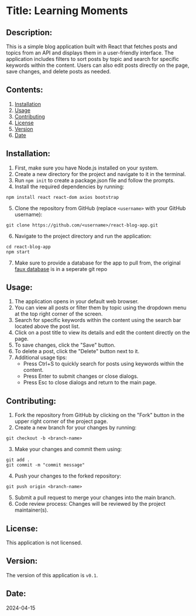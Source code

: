 # Title: Learning Moments 

## Description:
This is a simple blog application built with React that fetches posts and topics from an API and displays them in a user-friendly interface. The application includes filters to sort posts by topic and search for specific keywords within the content. Users can also edit posts directly on the page, save changes, and delete posts as needed.

## Contents:
1. [Installation](#installation)
2. [Usage](#usage)
3. [Contributing](#contributing)
4. [License](#license)
5. [Version](#version)
6. [Date](#date)

## Installation:
1. First, make sure you have Node.js installed on your system.
2. Create a new directory for the project and navigate to it in the terminal.
3. Run `npm init` to create a package.json file and follow the prompts.
4. Install the required dependencies by running:
```
npm install react react-dom axios bootstrap
```
5. Clone the repository from GitHub (replace `<username>` with your GitHub username):
```
git clone https://github.com/<username>/react-blog-app.git
```
6. Navigate to the project directory and run the application:
```
cd react-blog-app
npm start
```
7. Make sure to provide a database for the app to pull from, the original [faux database](https://github.com/soyuz43/learning-moments-api) is in a seperate git repo

## Usage:
1. The application opens in your default web browser.
2. You can view all posts or filter them by topic using the dropdown menu at the top right corner of the screen.
3. Search for specific keywords within the content using the search bar located above the post list.
4. Click on a post title to view its details and edit the content directly on the page.
5. To save changes, click the "Save" button.
6. To delete a post, click the "Delete" button next to it.
7. Additional usage tips:
   * Press Ctrl+S to quickly search for posts using keywords within the content.
   * Press Enter to submit changes or close dialogs.
   * Press Esc to close dialogs and return to the main page.

## Contributing:
1. Fork the repository from GitHub by clicking on the "Fork" button in the upper right corner of the project page.
2. Create a new branch for your changes by running:
```
git checkout -b <branch-name>
```
3. Make your changes and commit them using:
```
git add .
git commit -m "commit message"
```
4. Push your changes to the forked repository:
```
git push origin <branch-name>
```
5. Submit a pull request to merge your changes into the main branch.
6. Code review process: Changes will be reviewed by the project maintainer(s).

## License:
This application is not licensed.

## Version:
The version of this application is `v0.1`.
## Date:
2024-04-15
